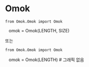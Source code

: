 # Omok   

    from Omok.Omok import Omok
    
    omok = Omok(LENGTH, SIZE)
    



또는

    from Omok.Omok import Omok
    
    omok = Omok(LENGTH) # 그래픽 없음
    


